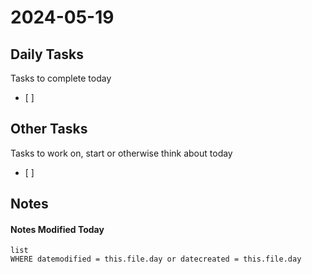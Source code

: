 
# 2024-05-19

## Daily Tasks
Tasks to complete today
- [ ]

## Other Tasks
Tasks to work on, start or otherwise think about today
- [ ]

## Notes




#### Notes Modified Today
```dataview
list
WHERE datemodified = this.file.day or datecreated = this.file.day 
```

